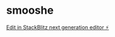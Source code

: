 # smooshe

[Edit in StackBlitz next generation editor ⚡️](https://stackblitz.com/~/github.com/glovergaytan-fs/smooshe)